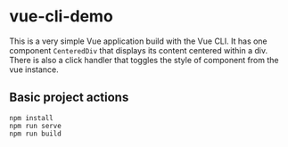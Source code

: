 # vue-cli-demo

This is a very simple Vue application build with the Vue CLI. It has one component `CenteredDiv` that displays its content centered within a div. There is also a click handler that toggles the style of component from the vue instance.

## Basic project actions

```
npm install
npm run serve
npm run build
```
